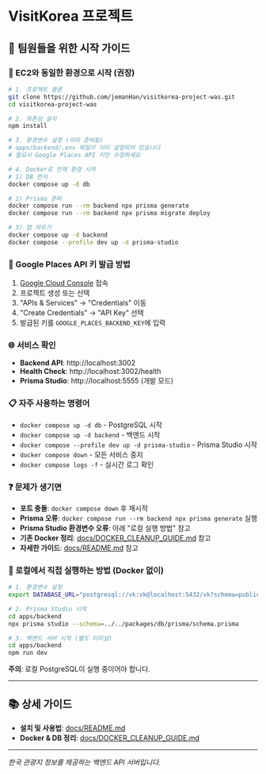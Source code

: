 # VisitKorea 프로젝트

## 👥 팀원들을 위한 시작 가이드

### **🚀 EC2와 동일한 환경으로 시작 (권장)**

```bash
# 1. 프로젝트 클론
git clone https://github.com/jemanHan/visitkorea-project-was.git
cd visitkorea-project-was

# 2. 의존성 설치
npm install

# 3. 환경변수 설정 (이미 준비됨)
# apps/backend/.env 파일이 이미 설정되어 있습니다
# 필요시 Google Places API 키만 수정하세요

# 4. Docker로 전체 환경 시작
# 1) DB 먼저
docker compose up -d db

# 2) Prisma 준비
docker compose run --rm backend npx prisma generate
docker compose run --rm backend npx prisma migrate deploy

# 3) 앱 띄우기
docker compose up -d backend
docker compose --profile dev up -d prisma-studio
```

### **🔑 Google Places API 키 발급 방법**
1. [Google Cloud Console](https://console.cloud.google.com/) 접속
2. 프로젝트 생성 또는 선택
3. "APIs & Services" → "Credentials" 이동
4. "Create Credentials" → "API Key" 선택
5. 발급된 키를 `GOOGLE_PLACES_BACKEND_KEY`에 입력

### **🌐 서비스 확인**
- **Backend API**: http://localhost:3002
- **Health Check**: http://localhost:3002/health
- **Prisma Studio**: http://localhost:5555 (개발 모드)

### **📋 자주 사용하는 명령어**
- `docker compose up -d db` - PostgreSQL 시작
- `docker compose up -d backend` - 백엔드 시작
- `docker compose --profile dev up -d prisma-studio` - Prisma Studio 시작
- `docker compose down` - 모든 서비스 중지
- `docker compose logs -f` - 실시간 로그 확인

### **❓ 문제가 생기면**
- **포트 충돌**: `docker compose down` 후 재시작
- **Prisma 오류**: `docker compose run --rm backend npx prisma generate` 실행
- **Prisma Studio 환경변수 오류**: 아래 "로컬 실행 방법" 참고
- **기존 Docker 정리**: [docs/DOCKER_CLEANUP_GUIDE.md](docs/DOCKER_CLEANUP_GUIDE.md) 참고
- **자세한 가이드**: [docs/README.md](docs/README.md) 참고

### **🔧 로컬에서 직접 실행하는 방법 (Docker 없이)**

```bash
# 1. 환경변수 설정
export DATABASE_URL="postgresql://vk:vk@localhost:5432/vk?schema=public"

# 2. Prisma Studio 시작
cd apps/backend
npx prisma studio --schema=../../packages/db/prisma/schema.prisma

# 3. 백엔드 서버 시작 (별도 터미널)
cd apps/backend
npm run dev
```

**주의**: 로컬 PostgreSQL이 실행 중이어야 합니다.

---

## 📚 상세 가이드

- **설치 및 사용법**: [docs/README.md](docs/README.md)
- **Docker & DB 정리**: [docs/DOCKER_CLEANUP_GUIDE.md](docs/DOCKER_CLEANUP_GUIDE.md)

---

*한국 관광지 정보를 제공하는 백엔드 API 서버입니다.*
